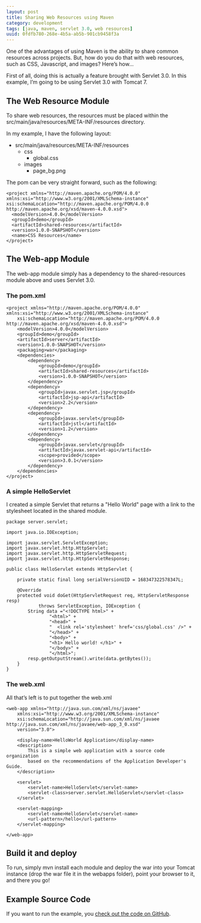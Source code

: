```yaml
---
layout: post
title: Sharing Web Resources using Maven 
category: development
tags: [java, maven, servlet 3.0, web resources]
uuid: 0fdfb780-268e-4b5a-ab5b-901cb9458f3a
---
```


One of the advantages of using Maven is the ability to share common resources across projects.  But, how do you do that with web resources, such as CSS, Javascript, and images?  Here’s how…

First of all, doing this is actually a feature brought with Servlet 3.0.  In this example, I’m going to be using Servlet 3.0 with Tomcat 7.


## The Web Resource Module

To share web resources, the resources must be placed within the src/main/java/resources/META-INF/resources directory.

In my example, I have the following layout:

- src/main/java/resources/META-INF/resources
  - css
    - global.css
  - images
    - page_bg.png

The pom can be very straight forward, such as the following:


<pre class="no-wrap"><code class="xml">&lt;project xmlns="http://maven.apache.org/POM/4.0.0" xmlns:xsi="http://www.w3.org/2001/XMLSchema-instance" 
xsi:schemaLocation="http://maven.apache.org/POM/4.0.0 http://maven.apache.org/xsd/maven-4.0.0.xsd"&gt;
  &lt;modelVersion&gt;4.0.0&lt;/modelVersion&gt;
  &lt;groupId&gt;demo&lt;/groupId&gt;
  &lt;artifactId&gt;shared-resources&lt;/artifactId&gt;
  &lt;version&gt;1.0.0-SNAPSHOT&lt;/version&gt;
  &lt;name&gt;CSS Resources&lt;/name&gt;
&lt;/project&gt;</code></pre>
 


## The Web-app Module

The web-app module simply has a dependency to the shared-resources module above and uses Servlet 3.0.

### The pom.xml


<pre class="no-wrap"><code class="xml">&lt;project xmlns="http://maven.apache.org/POM/4.0.0" xmlns:xsi="http://www.w3.org/2001/XMLSchema-instance"
    xsi:schemaLocation="http://maven.apache.org/POM/4.0.0 http://maven.apache.org/xsd/maven-4.0.0.xsd"&gt;
    &lt;modelVersion&gt;4.0.0&lt;/modelVersion&gt;
    &lt;groupId&gt;demo&lt;/groupId&gt;
    &lt;artifactId&gt;server&lt;/artifactId&gt;
    &lt;version&gt;1.0.0-SNAPSHOT&lt;/version&gt;
    &lt;packaging&gt;war&lt;/packaging&gt;
    &lt;dependencies&gt;
        &lt;dependency&gt;
            &lt;groupId&gt;demo&lt;/groupId&gt;
            &lt;artifactId&gt;shared-resources&lt;/artifactId&gt;
            &lt;version&gt;1.0.0-SNAPSHOT&lt;/version&gt;
        &lt;/dependency&gt;
        &lt;dependency&gt;
            &lt;groupId&gt;javax.servlet.jsp&lt;/groupId&gt;
            &lt;artifactId&gt;jsp-api&lt;/artifactId&gt;
            &lt;version&gt;2.2&lt;/version&gt;
        &lt;/dependency&gt;
        &lt;dependency&gt;
            &lt;groupId&gt;javax.servlet&lt;/groupId&gt;
            &lt;artifactId&gt;jstl&lt;/artifactId&gt;
            &lt;version&gt;1.2&lt;/version&gt;
        &lt;/dependency&gt;
        &lt;dependency&gt;
            &lt;groupId&gt;javax.servlet&lt;/groupId&gt;
            &lt;artifactId&gt;javax.servlet-api&lt;/artifactId&gt;
            &lt;scope&gt;provided&lt;/scope&gt;
            &lt;version&gt;3.0.1&lt;/version&gt;
        &lt;/dependency&gt;
    &lt;/dependencies&gt;
&lt;/project&gt;</code></pre>
 

### A simple HelloServlet

I created a simple Servlet that returns a "Hello World" page with a link to the stylesheet located in the shared module.

<pre><code class="java">package server.servlet;

import java.io.IOException;

import javax.servlet.ServletException;
import javax.servlet.http.HttpServlet;
import javax.servlet.http.HttpServletRequest;
import javax.servlet.http.HttpServletResponse;

public class HelloServlet extends HttpServlet {

    private static final long serialVersionUID = 168347322578347L;

    @Override
    protected void doGet(HttpServletRequest req, HttpServletResponse resp)
            throws ServletException, IOException {
        String data ="&lt;!DOCTYPE html&gt;" +
                "&lt;html&gt;" +
                "&lt;head&gt;" +
                "  &lt;link rel='stylesheet' href='css/global.css' /&gt;" +
                "&lt;/head&gt;" +
                "&lt;body&gt;" +
                "&lt;h1&gt; Hello world! &lt;/h1&gt;" +
                "&lt;/body&gt;" +
                "&lt;/html&gt;";
        resp.getOutputStream().write(data.getBytes());
    }
}</code></pre>
 

### The web.xml

All that’s left is to put together the web.xml


<pre class="no-wrap"><code class="xml">&lt;web-app xmlns="http://java.sun.com/xml/ns/javaee"
    xmlns:xsi="http://www.w3.org/2001/XMLSchema-instance"
    xsi:schemaLocation="http://java.sun.com/xml/ns/javaee http://java.sun.com/xml/ns/javaee/web-app_3_0.xsd"
    version="3.0"&gt;

    &lt;display-name&gt;HelloWorld Application&lt;/display-name&gt;
    &lt;description&gt;
        This is a simple web application with a source code organization
        based on the recommendations of the Application Developer's Guide.
    &lt;/description&gt;

    &lt;servlet&gt;
        &lt;servlet-name&gt;HelloServlet&lt;/servlet-name&gt;
        &lt;servlet-class&gt;server.servlet.HelloServlet&lt;/servlet-class&gt;
    &lt;/servlet&gt;

    &lt;servlet-mapping&gt;
        &lt;servlet-name&gt;HelloServlet&lt;/servlet-name&gt;
        &lt;url-pattern&gt;/hello&lt;/url-pattern&gt;
    &lt;/servlet-mapping&gt;

&lt;/web-app&gt;</code></pre>
 

## Build it and deploy
To run, simply mvn install each module and deploy the war into your Tomcat instance (drop the war file it in the webapps folder), point your browser to it, and there you go!

## Example Source Code
If you want to run the example, you [check out the code on GitHub](https://github.com/Nerdwin15/shared-resources-demo).



